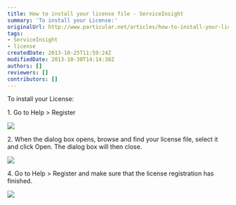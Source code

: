```yaml
---
title: How to install your license file - ServiceInsight
summary: 'To install your License:'
originalUrl: http://www.particular.net/articles/how-to-install-your-license-file-serviceinsight
tags:
- ServiceInsight
- license
createdDate: 2013-10-25T11:59:24Z
modifiedDate: 2013-10-30T14:14:38Z
authors: []
reviewers: []
contributors: []
---
```


To install your License:

​1. Go to Help \> Register

[![](https://liveparticularwebstr.blob.core.windows.net/media/Default/images/documentation/001.png)](https://liveparticularwebstr.blob.core.windows.net/media/Default/images/documentation/001.png)

​2. When the dialog box opens, browse and find your license file, select it and click Open. The dialog box will then close.

[![](https://liveparticularwebstr.blob.core.windows.net/media/Default/images/documentation/002.png)](https://liveparticularwebstr.blob.core.windows.net/media/Default/images/documentation/002.png)

​4. Go to Help \> Register and make sure that the license registration has finished.

[![](https://liveparticularwebstr.blob.core.windows.net/media/Default/images/documentation/003.png)](https://liveparticularwebstr.blob.core.windows.net/media/Default/images/documentation/003.png)

